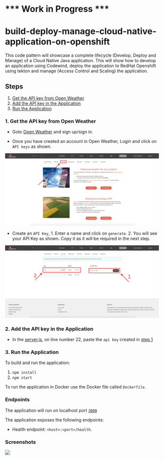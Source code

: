 # *** Work in Progress ***

# build-deploy-manage-cloud-native-application-on-openshift
This code pattern will showcase a complete lifecycle (Develop, Deploy and Manage) of a Cloud Native Java application. This will show how to develop an application using Codewind, deploy the application to RedHat Openshift using tekton and manage (Access Control and Scaling) the application.

## Steps

1. [Get the API key from Open Weather]()
2. [Add the API key in the Application]()
3. [Run the Application]()

### 1. Get the API key from Open Weather

- Goto [Open Weather](https://home.openweathermap.org/users/sign_up) and sign up/sign in.

- Once you have created an account in Open Weather, Login and click on `API keys` as shown.

![apikey](doc/source/images/clickonapikeys.png)

- Create an `API Key`, 1. Enter a name and click on `generate`. 2. You will see your API Key as shown. Copy it as it will be required in the next step.

![apikey2](doc/source/images/createapikey.png)

### 2. Add the API key in the Application

- In the [server.js](https://github.com/IBM/build-deploy-manage-cloud-native-application-on-openshift/blob/master/server/server.js), on line number 22, paste the `api key` created in [step 1]()

### 3. Run the Application

To build and run the application:
1. `npm install`
2. `npm start`

To run the application in Docker use the Docker file called `Dockerfile`.

### Endpoints

The application will run on localhost port [`3000`](http://localhost:3000)

The application exposes the following endpoints:
* Health endpoint: `<host>:<port>/health`.


### Screenshots

![](/doc/source/images/screenshot.png)

